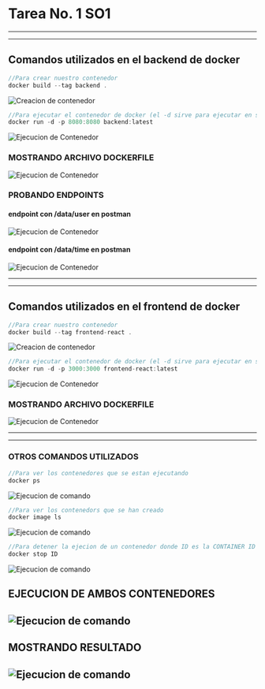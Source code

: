 # Tarea No. 1 SO1

---
---

## Comandos utilizados en el backend de docker 

```javascript
//Para crear nuestro contenedor 
docker build --tag backend .
```

![Creacion de contenedor](https://github.com/HenrryBran-Hub/Proyecto-1/blob/Develop/Imagenes/Editor.png)

```javascript
//Para ejecutar el contenedor de docker (el -d sirve para ejecutar en segundo plano el contenedor)
docker run -d -p 8080:8080 backend:latest
```

![Ejecucion de Contenedor](https://github.com/HenrryBran-Hub/Proyecto-1/blob/Develop/Imagenes/Editor.png)

### MOSTRANDO ARCHIVO DOCKERFILE

![Ejecucion de Contenedor](https://github.com/HenrryBran-Hub/Proyecto-1/blob/Develop/Imagenes/Editor.png)

### PROBANDO ENDPOINTS

#### endpoint con /data/user en postman

![Ejecucion de Contenedor](https://github.com/HenrryBran-Hub/Proyecto-1/blob/Develop/Imagenes/Editor.png)

#### endpoint con /data/time en postman

![Ejecucion de Contenedor](https://github.com/HenrryBran-Hub/Proyecto-1/blob/Develop/Imagenes/Editor.png)

---
---

## Comandos utilizados en el frontend de docker 

```javascript
//Para crear nuestro contenedor 
docker build --tag frontend-react .
```
![Creacion de contenedor](https://github.com/HenrryBran-Hub/Proyecto-1/blob/Develop/Imagenes/Editor.png)

```javascript
//Para ejecutar el contenedor de docker (el -d sirve para ejecutar en segundo plano el contenedor)
docker run -d -p 3000:3000 frontend-react:latest
```
![Ejecucion de Contenedor](https://github.com/HenrryBran-Hub/Proyecto-1/blob/Develop/Imagenes/Editor.png)

### MOSTRANDO ARCHIVO DOCKERFILE

![Ejecucion de Contenedor](https://github.com/HenrryBran-Hub/Proyecto-1/blob/Develop/Imagenes/Editor.png)

---
---

### OTROS COMANDOS UTILIZADOS
```javascript
//Para ver los contenedores que se estan ejecutando
docker ps
```
![Ejecucion de comando](https://github.com/HenrryBran-Hub/Proyecto-1/blob/Develop/Imagenes/Editor.png)

```javascript
//Para ver los contenedors que se han creado
docker image ls
```
![Ejecucion de comando](https://github.com/HenrryBran-Hub/Proyecto-1/blob/Develop/Imagenes/Editor.png)

```javascript
//Para detener la ejecion de un contenedor donde ID es la CONTAINER ID vista en docker ps
docker stop ID
```

![Ejecucion de comando](https://github.com/HenrryBran-Hub/Proyecto-1/blob/Develop/Imagenes/Editor.png)

## EJECUCION DE AMBOS CONTENEDORES

![Ejecucion de comando](https://github.com/HenrryBran-Hub/Proyecto-1/blob/Develop/Imagenes/Editor.png)
---

## MOSTRANDO RESULTADO

![Ejecucion de comando](https://github.com/HenrryBran-Hub/Proyecto-1/blob/Develop/Imagenes/Editor.png)
---

